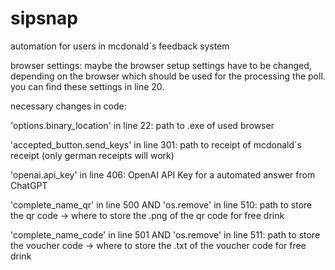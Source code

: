 # sipsnap
automation for users in mcdonald´s feedback system

browser settings:
maybe the browser setup settings have to be changed, depending on the browser which should be used for the processing the poll.
you can find these settings in line 20.

necessary changes in code:

'options.binary_location' in line 22: 
path to .exe of used browser

'accepted_button.send_keys' in line 301: 
path to receipt of mcdonald´s receipt (only german receipts will work)

'openai.api_key' in line 406:
OpenAI API Key for a automated answer from ChatGPT

'complete_name_qr' in line 500 AND 'os.remove' in line 510:
path to store the qr code -> where to store the .png of the qr code for free drink

'complete_name_code' in line 501 AND 'os.remove' in line 511:
path to store the voucher code -> where to store the .txt of the voucher code for free drink

